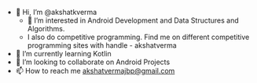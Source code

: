 - 👋 Hi, I’m @akshatkverma
  - 👀 I’m interested in Android Development and Data Structures and Algorithms.
  - I also do competitive programming. Find me on different competitive programming sites with handle - akshatverma
- 🌱 I’m currently learning Kotlin
- 💞️ I’m looking to collaborate on Android Projects  
- 📫 How to reach me akshatvermajbp@gmail.com

<!---
akshatkverma/akshatkverma is a ✨ special ✨ repository because its `README.md` (this file) appears on your GitHub profile.
You can click the Preview link to take a look at your changes.
--->
